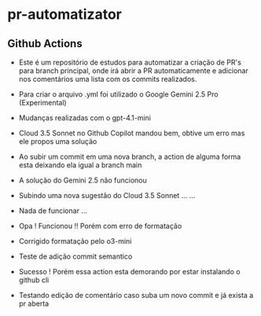 # pr-automatizator

## Github Actions

- Este é um repositório de estudos para automatizar a criação de PR's para branch principal, onde irá abrir a PR automaticamente e adicionar nos comentários uma lista com os commits realizados.

- Para criar o arquivo .yml foi utilizado o Google Gemini 2.5 Pro (Experimental)

- Mudanças realizadas com o gpt-4.1-mini

- Cloud 3.5 Sonnet no Github Copilot mandou bem, obtive um erro mas ele propos uma solução

- Ao subir um commit em uma nova branch, a action de alguma forma esta deixando ela igual a branch main

- A solução do Gemini 2.5 não funcionou

- Subindo uma nova sugestão do Cloud 3.5 Sonnet ...
...

- Nada de funcionar ...

- Opa ! Funcionou !! Porém com erro de formatação

- Corrigido formatação pelo o3-mini

- Teste de adição commit semantico

- Sucesso ! Porém essa action esta demorando por estar instalando o github cli

- Testando edição de comentário caso suba um novo commit e já exista a pr aberta